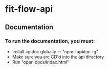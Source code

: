 # fit-flow-api

## Documentation
### To run the documentation, you must:
- Install apidoc globally -- "npm i apidoc -g"
- Make sure you are CD'd into the api directory
- Run "open docs/index.html"